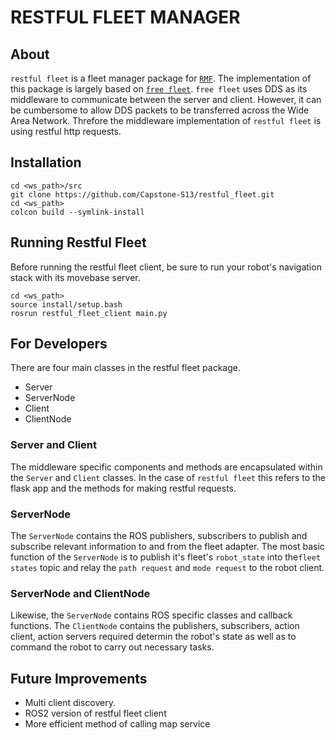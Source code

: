 # RESTFUL FLEET MANAGER

## About
`restful fleet` is a fleet manager package for [`RMF`](https://github.com/open-rmf/rmf). The implementation of this package is largely based on [`free fleet`](https://github.com/open-rmf/free_fleet). `free fleet` uses DDS as its middleware to communicate between the server and client. However, it can be cumbersome to allow DDS packets to be transferred across the Wide Area Network. Threfore the middleware implementation of `restful fleet` is using restful http requests.

## Installation
```
cd <ws_path>/src
git clone https://github.com/Capstone-S13/restful_fleet.git
cd <ws_path>
colcon build --symlink-install
```

## Running Restful Fleet
Before running the restful fleet client, be sure to run your robot's navigation stack with its movebase server.
```
cd <ws_path>
source install/setup.bash
rosrun restful_fleet_client main.py
```


## For Developers

There are four main classes in the restful fleet package.
* Server
* ServerNode
* Client
* ClientNode

### Server and Client
The middleware specific components and methods are encapsulated within the `Server` and `Client` classes. In the case of `restful fleet` this refers to the flask app and the methods for making restful requests.

### ServerNode
The `ServerNode` contains the ROS publishers, subscribers to publish and subscribe relevant information to and from the fleet adapter. The most basic function of the `ServerNode` is to publish it's fleet's `robot_state` into the`fleet states` topic and relay the `path request` and `mode request` to the robot client.


### ServerNode and ClientNode
Likewise, the `ServerNode` contains ROS specific classes and callback functions. The `ClientNode` contains the publishers, subscribers, action client, action servers required determin the robot's state as well as to command the robot to carry out necessary tasks.


## Future Improvements
* Multi client discovery.
* ROS2 version of restful fleet client
* More efficient method of calling map service